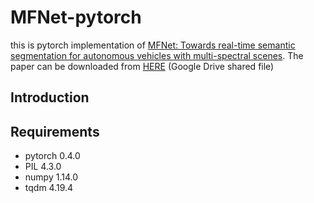 # MFNet-pytorch

this is pytorch implementation of [MFNet: Towards real-time semantic segmentation for autonomous vehicles with multi-spectral scenes](https://ieeexplore.ieee.org/document/8206396/). The paper can be downloaded from [HERE](https://drive.google.com/file/d/1vxMh63QpdxPnG3jhzpQU0fb-2XOzHR-Z/view?usp=sharing) (Google Drive shared file)

## Introduction



## Requirements

* pytorch 0.4.0
* PIL 4.3.0
* numpy 1.14.0
* tqdm 4.19.4